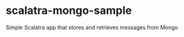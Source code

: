 scalatra-mongo-sample
=====================

Simple Scalatra app that stores and retrieves messages from Mongo